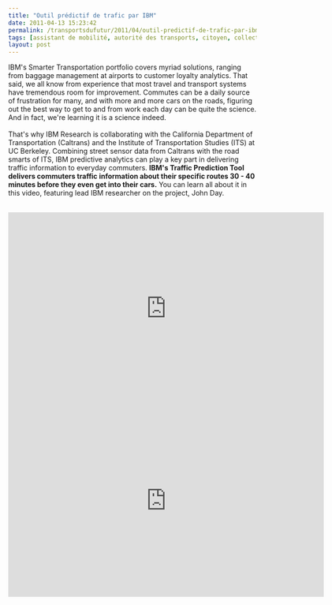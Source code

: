 ```yaml
---
title: "Outil prédictif de trafic par IBM"
date: 2011-04-13 15:23:42
permalink: /transportsdufutur/2011/04/outil-predictif-de-trafic-par-ibm.html
tags: [assistant de mobilité, autorité des transports, citoyen, collectivité, commuter, données réelles, innovation, internet, management de la mobilité, multimodes]
layout: post
---
```


<p>IBM's Smarter Transportation portfolio covers myriad solutions, ranging from baggage management at airports to customer loyalty analytics. That said, we all know from experience that most travel and transport systems have tremendous room for improvement. Commutes can be a daily source of frustration for many, and with more and more cars on the roads, figuring out the best way to get to and from work each day can be quite the science. And in fact, we're learning it is a science indeed.<br /><br />That's why IBM Research is collaborating with the California Department of Transportation (Caltrans) and the Institute of Transportation Studies (ITS) at UC Berkeley. Combining street sensor data from Caltrans with the road smarts of ITS, IBM predictive analytics can play a key part in delivering traffic information to everyday commuters. <strong>IBM's Traffic Prediction Tool delivers commuters traffic information about their specific routes 30 - 40 minutes before they even get into their cars.</strong> You can learn all about it in this video, featuring lead IBM researcher on the project, John Day.<br /><br /></p> <iframe title="YouTube video player" width="640" height="390" src="http://www.youtube.com/embed/-EyM7uj0Kpc" frameborder="0" allowfullscreen></iframe> <iframe title="YouTube video player" width="640" height="390" src="http://www.youtube.com/embed/vcjFGn3YBg8" frameborder="0" allowfullscreen></iframe>
